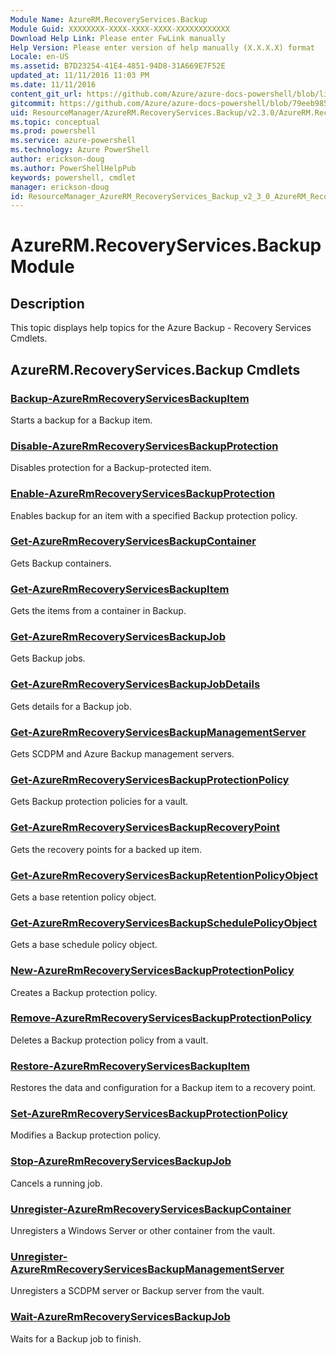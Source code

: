 ```yaml
---
Module Name: AzureRM.RecoveryServices.Backup
Module Guid: XXXXXXXX-XXXX-XXXX-XXXX-XXXXXXXXXXXX
Download Help Link: Please enter FwLink manually
Help Version: Please enter version of help manually (X.X.X.X) format
Locale: en-US
ms.assetid: B7D23254-41E4-4851-94D8-31A669E7F52E
updated_at: 11/11/2016 11:03 PM
ms.date: 11/11/2016
content_git_url: https://github.com/Azure/azure-docs-powershell/blob/live/azureps-cmdlets-docs/ResourceManager/AzureRM.RecoveryServices.Backup/v2.3.0/AzureRM.RecoveryServices.Backup.md
gitcommit: https://github.com/Azure/azure-docs-powershell/blob/79eeb985ea480979357fb4695832a0c3d29a48bf/azureps-cmdlets-docs/ResourceManager/AzureRM.RecoveryServices.Backup/v2.3.0/AzureRM.RecoveryServices.Backup.md
uid: ResourceManager/AzureRM.RecoveryServices.Backup/v2.3.0/AzureRM.RecoveryServices.Backup.md
ms.topic: conceptual
ms.prod: powershell
ms.service: azure-powershell
ms.technology: Azure PowerShell
author: erickson-doug
ms.author: PowerShellHelpPub
keywords: powershell, cmdlet
manager: erickson-doug
id: ResourceManager_AzureRM_RecoveryServices_Backup_v2_3_0_AzureRM_RecoveryServices_Backup_md
---
```


# AzureRM.RecoveryServices.Backup Module
## Description
This topic displays help topics for the Azure Backup - Recovery Services Cmdlets.

## AzureRM.RecoveryServices.Backup Cmdlets
### [Backup-AzureRmRecoveryServicesBackupItem](Backup-AzureRmRecoveryServicesBackupItem.md)
Starts a backup for a Backup item.

### [Disable-AzureRmRecoveryServicesBackupProtection](Disable-AzureRmRecoveryServicesBackupProtection.md)
Disables protection for a Backup-protected item.

### [Enable-AzureRmRecoveryServicesBackupProtection](Enable-AzureRmRecoveryServicesBackupProtection.md)
Enables backup for an item with a specified Backup protection policy.

### [Get-AzureRmRecoveryServicesBackupContainer](Get-AzureRmRecoveryServicesBackupContainer.md)
Gets Backup containers.

### [Get-AzureRmRecoveryServicesBackupItem](Get-AzureRmRecoveryServicesBackupItem.md)
Gets the items from a container in Backup.

### [Get-AzureRmRecoveryServicesBackupJob](Get-AzureRmRecoveryServicesBackupJob.md)
Gets Backup jobs.

### [Get-AzureRmRecoveryServicesBackupJobDetails](Get-AzureRmRecoveryServicesBackupJobDetails.md)
Gets details for a Backup job.

### [Get-AzureRmRecoveryServicesBackupManagementServer](Get-AzureRmRecoveryServicesBackupManagementServer.md)
Gets SCDPM and Azure Backup management servers.

### [Get-AzureRmRecoveryServicesBackupProtectionPolicy](Get-AzureRmRecoveryServicesBackupProtectionPolicy.md)
Gets Backup protection policies for a vault.

### [Get-AzureRmRecoveryServicesBackupRecoveryPoint](Get-AzureRmRecoveryServicesBackupRecoveryPoint.md)
Gets the recovery points for a backed up item.

### [Get-AzureRmRecoveryServicesBackupRetentionPolicyObject](Get-AzureRmRecoveryServicesBackupRetentionPolicyObject.md)
Gets a base retention policy object.

### [Get-AzureRmRecoveryServicesBackupSchedulePolicyObject](Get-AzureRmRecoveryServicesBackupSchedulePolicyObject.md)
Gets a base schedule policy object.

### [New-AzureRmRecoveryServicesBackupProtectionPolicy](New-AzureRmRecoveryServicesBackupProtectionPolicy.md)
Creates a Backup protection policy.

### [Remove-AzureRmRecoveryServicesBackupProtectionPolicy](Remove-AzureRmRecoveryServicesBackupProtectionPolicy.md)
Deletes a Backup protection policy from a vault.

### [Restore-AzureRmRecoveryServicesBackupItem](Restore-AzureRmRecoveryServicesBackupItem.md)
Restores the data and configuration for a Backup item to a recovery point.

### [Set-AzureRmRecoveryServicesBackupProtectionPolicy](Set-AzureRmRecoveryServicesBackupProtectionPolicy.md)
Modifies a Backup protection policy.

### [Stop-AzureRmRecoveryServicesBackupJob](Stop-AzureRmRecoveryServicesBackupJob.md)
Cancels a running job.

### [Unregister-AzureRmRecoveryServicesBackupContainer](Unregister-AzureRmRecoveryServicesBackupContainer.md)
Unregisters a Windows Server or other container from the vault.

### [Unregister-AzureRmRecoveryServicesBackupManagementServer](Unregister-AzureRmRecoveryServicesBackupManagementServer.md)
Unregisters a SCDPM server or Backup server from the vault.

### [Wait-AzureRmRecoveryServicesBackupJob](Wait-AzureRmRecoveryServicesBackupJob.md)
Waits for a Backup job to finish.


